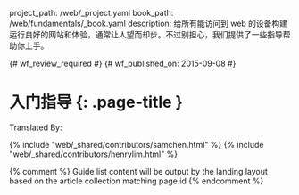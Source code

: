 project_path: /web/_project.yaml
book_path: /web/fundamentals/_book.yaml
description: 给所有能访问到 web 的设备构建运行良好的网站和体验，通常让人望而却步。不过别担心，我们提供了一些指导帮助你上手。

{# wf_review_required #}
{# wf_published_on: 2015-09-08 #}

# 入门指导 {: .page-title }



Translated By: 

{% include "web/_shared/contributors/samchen.html" %}
{% include "web/_shared/contributors/henrylim.html" %}



{% comment %}
Guide list content will be output by the landing layout based on the article collection matching page.id
{% endcomment %}
